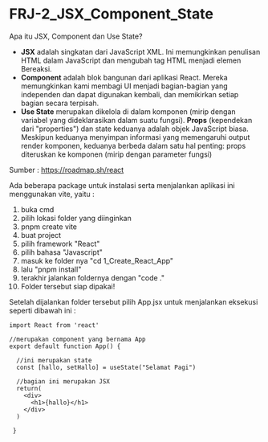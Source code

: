 # FRJ-2_JSX_Component_State
Apa itu JSX, Component dan Use State?

- <b>JSX</b> adalah singkatan dari JavaScript XML. Ini memungkinkan penulisan HTML dalam JavaScript dan mengubah tag HTML menjadi elemen Bereaksi.
- <b>Component</b> adalah blok bangunan dari aplikasi React. Mereka memungkinkan kami membagi UI menjadi bagian-bagian yang independen dan dapat digunakan kembali, dan memikirkan setiap bagian secara terpisah.
- <b>Use State</b> merupakan dikelola di dalam komponen (mirip dengan variabel yang dideklarasikan dalam suatu fungsi). <b>Props</b> (kependekan dari "properties") dan state 
  keduanya adalah objek JavaScript biasa. Meskipun keduanya menyimpan informasi yang memengaruhi output render komponen, keduanya berbeda dalam satu hal penting: 
  props diteruskan ke komponen (mirip dengan parameter fungsi)

Sumber : https://roadmap.sh/react

Ada beberapa package untuk instalasi serta menjalankan aplikasi ini menggunakan vite, yaitu :

1. buka cmd
2. pilih lokasi folder yang diinginkan
3. pnpm create vite
4. buat project
5. pilih framework "React"
6. pilih bahasa "Javascript"
7. masuk ke folder nya "cd 1_Create_React_App"
8. lalu "pnpm install"
9. terakhir jalankan foldernya dengan "code ."
10. Folder tersebut siap dipakai!

Setelah dijalankan folder tersebut pilih App.jsx untuk menjalankan eksekusi seperti dibawah ini :

    import React from 'react'

    //merupakan component yang bernama App 
    export default function App() {

      //ini merupakan state
      const [hallo, setHallo] = useState("Selamat Pagi")

      //bagian ini merupakan JSX 
      return(
        <div>
          <h1>{hallo}</h1>
        </div>
      )

     }

